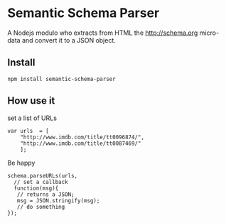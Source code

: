 # Semantic Schema Parser

A Nodejs modulo who extracts from HTML the http://schema.org micro-data and convert it to a JSON object.

## Install 
    npm install semantic-schema-parser

## How use it

set a list of URLs

    var urls  = [
        "http://www.imdb.com/title/tt0096874/",
        "http://www.imdb.com/title/tt0087469/"
        ];
        
Be happy
   
    schema.parseURLs(urls, 
      // set a callback
      function(msg){
       // returns a JSON;
       msg = JSON.stringify(msg);
       // do something
    });







